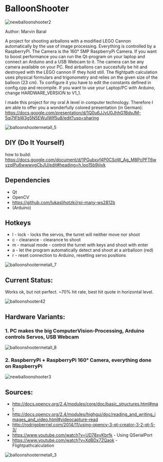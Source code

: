 # BalloonShooter

![newballoonshooter2](https://user-images.githubusercontent.com/11145294/49402491-4c077d80-f74a-11e8-9f29-82e0e5070571.jpg)


Author: Marvin Baral

A project for shooting airballons with a modified LEGO Cannon automatically by the use of image processing. Everything is controlled by a RaspberryPi. The Camera is the 160° 5MP RaspberryPi Camera.
If you want to boost performance you can run the Qt-program on your laptop and connect an Arduino and a USB Webcam to it.
The camera can be any camera available on your PC.
Red airballons can succesfully be hit and destroyed with the LEGO cannon IF they hold still.
The flightpath calculation uses physical formulars and trigonometry and relies on the given size of the balloon (23 cm).
To configure it you have to edit the constants defined in config.cpp and recompile.
If you want to use your Laptop/PC with Arduino, change HARDWARE_VERSION to V1_1.


I made this project for my oral A level in computer technology. Therefore I am able to offer you a wonderfully colored presentation (in German): https://docs.google.com/presentation/d/1Q0u6JJvU0JhhG1BdvJM-5qi7tFbW3g5N5EWulWlf5u8/edit?usp=sharing

![balloonshootermetall_5](https://user-images.githubusercontent.com/11145294/38643127-6cb276fc-3ddc-11e8-8858-ff50dbfc657e.jpg)

## DIY (Do It Yourself)
how to build: https://docs.google.com/document/d/1PGubxyf4P0CSoW_Ag_M8PcPFT6wyzqlPu6wwwvgCbJU/edit#heading=h.loo15b9ijivk

## Dependencies
* Qt
* OpenCV
* https://github.com/lukaslihotzki/rpi-many-ws2812b
* (Arduino)

## Hotkeys
* l - lock - locks the servos, the turret will neither move nor shoot
* c - clearance - clearance to shoot
* m - manual mode - control the turret with keys and shoot with enter
* a - let the program automatically detect and shoot at a airballoon (red)
* r - reset connection to Arduino, resetting servo positions

![balloonshootermetall_7](https://user-images.githubusercontent.com/11145294/38643176-95a453c8-3ddc-11e8-8496-b928f3528313.jpg)

## Current Status:
Works ok, but not perfect. ~70% hit rate, best hit quote in horizontal level.

![balloonshooter42](https://user-images.githubusercontent.com/11145294/38643214-bd207832-3ddc-11e8-9b30-c662ac343d7f.png)

## Hardware Variants:
### 1. PC makes the big ComputerVision-Processing, Arduino controls Servos, USB Webcam
![balloonshootermetall_8](https://user-images.githubusercontent.com/11145294/38643199-ac9c459a-3ddc-11e8-80c1-82979e21bb26.jpg)
### 2. RaspberryPi + RaspberryPi 160° Camera, everything done on RaspberryPi
![newballoonshooter3](https://user-images.githubusercontent.com/11145294/49402488-4b6ee700-f74a-11e8-851d-1c2943203235.jpg)
## Sources:
* http://docs.opencv.org/2.4/modules/core/doc/basic_structures.html#mat
* http://docs.opencv.org/2.4/modules/highgui/doc/reading_and_writing_images_and_video.html#videocapture-read
* http://rodrigoberriel.com/2014/11/using-opencv-3-qt-creator-3-2-qt-5-3/
* https://www.youtube.com/watch?v=UD78xyKbrfk - Using QSerialPort
* https://www.youtube.com/watch?v=XdBDx7ZQaok - Flightpathcalculation

![balloonshootermetall_3](https://user-images.githubusercontent.com/11145294/38643260-d63174ac-3ddc-11e8-8bb6-19cb2280f566.jpg)
